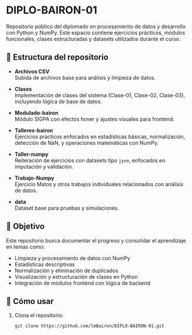 # DIPLO-BAIRON-01

Repositorio público del diplomado en procesamiento de datos y desarrollo con Python y NumPy. Este espacio contiene ejercicios prácticos, módulos funcionales, clases estructuradas y datasets utilizados durante el curso.

## 📁 Estructura del repositorio

- **Archivos CSV**  
  Subida de archivos base para análisis y limpieza de datos.

- **Clases**  
  Implementación de clases del sistema (Clase-01, Clase-02, Clase-03), incluyendo lógica de base de datos.

- **Modulado-bairon**  
  Módulo SIGPA con efectos hover y ajustes visuales para frontend.

- **Talleres-bairon**  
  Ejercicios prácticos enfocados en estadísticas básicas, normalización, detección de NaN, y operaciones matemáticas con NumPy.

- **Taller-numpy**  
  Reiteración de ejercicios con datasets tipo `jynn`, enfocados en imputación y validación.

- **Trabajo-Numpy**  
  Ejercicio Matos y otros trabajos individuales relacionados con análisis de datos.

- **data**  
  Dataset base para pruebas y simulaciones.

## 🧠 Objetivo

Este repositorio busca documentar el progreso y consolidar el aprendizaje en temas como:

- Limpieza y procesamiento de datos con NumPy
- Estadísticas descriptivas
- Normalización y eliminación de duplicados
- Visualización y estructuración de clases en Python
- Integración de módulos frontend con lógica de backend

## 🚀 Cómo usar

1. Clona el repositorio:
   ```bash
   git clone https://github.com/lmBairon/DIPLO-BAIRON-01.git
